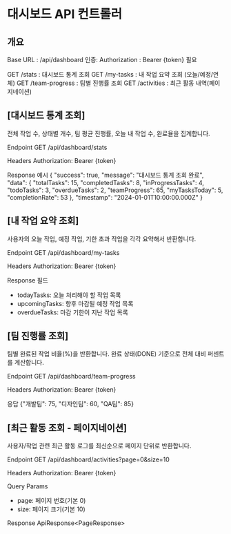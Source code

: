 # 대시보드 API 컨트롤러

## 개요
 Base URL            : /api/dashboard
 인증: Authorization  : Bearer {token} 필요

 GET /stats          : 대시보드 통계 조회
 GET /my-tasks       : 내 작업 요약 조회 (오늘/예정/연체)
 GET /team-progress  : 팀별 진행률 조회
 GET /activities     : 최근 활동 내역(페이지네이션)

## [대시보드 통계 조회]
 전체 작업 수, 상태별 개수, 팀 평균 진행률, 오늘 내 작업 수, 완료율을 집계합니다.

 Endpoint
 GET /api/dashboard/stats

 Headers
 Authorization: Bearer {token}

 Response 예시
 {
   "success": true,
   "message": "대시보드 통계 조회 완료",
   "data": {
     "totalTasks": 15, "completedTasks": 8, "inProgressTasks": 4,
     "todoTasks": 3, "overdueTasks": 2, "teamProgress": 65,
     "myTasksToday": 5, "completionRate": 53
},
"timestamp": "2024-01-01T10:00:00.000Z"
}

## [내 작업 요약 조회]
사용자의 오늘 작업, 예정 작업, 기한 초과 작업을 각각 요약해서 반환합니다.

 Endpoint
 GET /api/dashboard/my-tasks

 Headers
 Authorization: Bearer {token}

 Response 필드
 - todayTasks: 오늘 처리해야 할 작업 목록
 - upcomingTasks: 향후 마감될 예정 작업 목록
 - overdueTasks: 마감 기한이 지난 작업 목록

## [팀 진행률 조회]
 팀별 완료된 작업 비율(%)을 반환합니다. 완료 상태(DONE) 기준으로 전체 대비 퍼센트를 계산합니다.

 Endpoint
 GET /api/dashboard/team-progress

 Headers
 Authorization: Bearer {token}

 응답
 {"개발팀": 75, "디자인팀": 60, "QA팀": 85}

## [최근 활동 조회 - 페이지네이션]
 사용자/작업 관련 최근 활동 로그를 최신순으로 페이지 단위로 반환합니다.

 Endpoint
 GET /api/dashboard/activities?page=0&size=10

 Headers
 Authorization: Bearer {token}

 Query Params
 - page: 페이지 번호(기본 0) 
 - size: 페이지 크기(기본 10)

 Response
 ApiResponse<PageResponse<ActivityResponse>>
